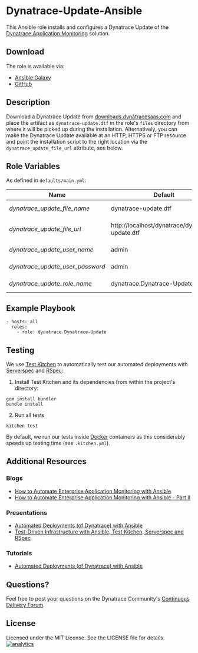# Dynatrace-Update-Ansible

This Ansible role installs and configures a Dynatrace Update of the [Dynatrace Application Monitoring](http://www.dynatrace.com/en/products/application-monitoring.html) solution.

## Download

The role is available via:

- [Ansible Galaxy](https://galaxy.ansible.com/list#/roles/5309)
- [GitHub](https://github.com/Dynatrace/Dynatrace-Update-Ansible)

## Description

Download a Dynatrace Update from [downloads.dynatracesaas.com](downloads.dynatracesaas.com) and place the artifact as ```dynatrace-update.dtf``` in the role's ```files``` directory from where it will be picked up during the installation. Alternatively, you can make the Dynatrace Update available at an HTTP, HTTPS or FTP resource and point the installation script to the right location via the `dynatrace_update_file_url` attribute, see below.

## Role Variables

As defined in ```defaults/main.yml```:

| Name                             | Default                                         | Description |
|----------------------------------|-------------------------------------------------|-------------|
| *dynatrace_update_file_name*     | dynatrace-update.dtf                            | The file name of the Dynatrace Update in the role's ```files``` directory. |
| *dynatrace_update_file_url*      | http://localhost/dynatrace/dynatrace-update.dtf | A HTTP, HTTPS or FTP URL to the Dynatrace Update in the form (http\|https\|ftp)://[user[:pass]]@host.domain[:port]/path. |
| *dynatrace_update_user_name*     | admin                                           | The username of a Dynatrace user that has the *Manage Update* permission. |
| *dynatrace_update_user_password* | admin                                           | The password of a Dynatrace user that has the *Manage Update* permission. |
| *dynatrace_update_role_name*     | dynatrace.Dynatrace-Update                      | The actual name of this role in an [Ansible Playbook's](http://docs.ansible.com/playbooks.html) ```roles``` directory. |

## Example Playbook

```
- hosts: all
  roles:
    - role: dynatrace.Dynatrace-Update
```

## Testing

We use [Test Kitchen](http://kitchen.ci) to automatically test our automated deployments with [Serverspec](http://serverspec.org) and [RSpec](http://rspec.info/):

1) Install Test Kitchen and its dependencies from within the project's directory:

```
gem install bundler
bundle install
```

2) Run all tests

```
kitchen test
```

By default, we run our tests inside [Docker](https://www.docker.com/) containers as this considerably speeds up testing time (see `.kitchen.yml`).

## Additional Resources

### Blogs

- [How to Automate Enterprise Application Monitoring with Ansible](http://apmblog.dynatrace.com/2015/03/04/how-to-automate-enterprise-application-monitoring-with-ansible/)
- [How to Automate Enterprise Application Monitoring with Ansible - Part II](http://apmblog.dynatrace.com/2015/04/23/how-to-automate-enterprise-application-monitoring-with-ansible-part-ii/)

### Presentations

- [Automated Deployments (of Dynatrace) with Ansible](http://www.slideshare.net/MartinEtmajer/automated-deployments-with-ansible)
- [Test-Driven Infrastructure with Ansible, Test Kitchen, Serverspec and RSpec](http://www.slideshare.net/MartinEtmajer/testing-ansible-roles-with-test-kitchen-serverspec-and-rspec-48185017)

### Tutorials

- [Automated Deployments (of Dynatrace) with Ansible](https://community.compuwareapm.com/community/display/LEARN/Tutorials+on+Automated+Deployments#TutorialsonAutomatedDeployments-ansible)

## Questions?

Feel free to post your questions on the Dynatrace Community's [Continuous Delivery Forum](https://answers.dynatrace.com/spaces/148/open-q-a_2.html?topics=continuous%20delivery).

## License

Licensed under the MIT License. See the LICENSE file for details.
[![analytics](https://www.google-analytics.com/collect?v=1&t=pageview&_s=1&dl=https%3A%2F%2Fgithub.com%2FdynaTrace&dp=%2FDynatrace-Update-Ansible&dt=Dynatrace-Update-Ansible&_u=Dynatrace~&cid=github.com%2FdynaTrace&tid=UA-54510554-5&aip=1)]()
